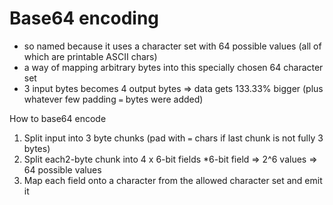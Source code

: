 # Base64 encoding

* so named because it uses a character set with 64 possible values (all of which are printable ASCII chars)
* a way of mapping arbitrary bytes into this specially chosen 64 character set
* 3 input bytes becomes 4 output bytes => data gets 133.33% bigger (plus whatever few padding `=` bytes were added)

How to base64 encode

1. Split input into 3 byte chunks (pad with `=` chars if last chunk is not fully 3 bytes)
2. Split each2-byte chunk into 4 x 6-bit fields
    *6-bit field => 2^6 values => 64 possible values
3. Map each field onto a character from the allowed character set and emit it
